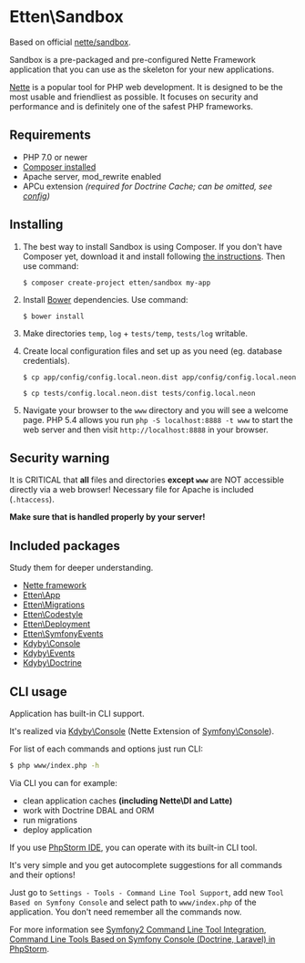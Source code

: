 # Etten\Sandbox

Based on official [nette/sandbox](https://github.com/nette/sandbox).

Sandbox is a pre-packaged and pre-configured Nette Framework application
that you can use as the skeleton for your new applications.

[Nette](https://nette.org) is a popular tool for PHP web development.
It is designed to be the most usable and friendliest as possible. It focuses
on security and performance and is definitely one of the safest PHP frameworks.

## Requirements

* PHP 7.0 or newer
* [Composer installed](https://getcomposer.org/)
* Apache server, mod_rewrite enabled
* APCu extension *(required for Doctrine Cache; can be omitted, see [config](app/config/config.neon))*

## Installing

1. The best way to install Sandbox is using Composer. If you don't have Composer yet, download
it and install following [the instructions](https://getcomposer.org/doc/00-intro.md). Then use command:

	`$ composer create-project etten/sandbox my-app`

2. Install [Bower](http://bower.io/) dependencies. Use command:

	`$ bower install`

3. Make directories `temp`, `log` + `tests/temp`, `tests/log` writable.

4. Create local configuration files and set up as you need (eg. database credentials).

	`$ cp app/config/config.local.neon.dist app/config/config.local.neon`

	`$ cp tests/config.local.neon.dist tests/config.local.neon`

5. Navigate your browser to the `www` directory and you will see a welcome page.
PHP 5.4 allows you run `php -S localhost:8888 -t www` to start the web server and
then visit `http://localhost:8888` in your browser.

## Security warning

It is CRITICAL that **all** files and directories **except `www`** are NOT accessible
directly via a web browser! Necessary file for Apache is included (`.htaccess`).

**Make sure that is handled properly by your server!**

## Included packages

Study them for deeper understanding.

* [Nette framework](https://nette.org)
* [Etten\App](https://github.com/etten/app)
* [Etten\Migrations](https://github.com/etten/migrations)
* [Etten\Codestyle](https://github.com/etten/codestyle)
* [Etten\Deployment](https://github.com/etten/deployment)
* [Etten\SymfonyEvents](https://github.com/etten/symfony-events)
* [Kdyby\Console](https://github.com/Kdyby/Console)
* [Kdyby\Events](https://github.com/Kdyby/Events)
* [Kdyby\Doctrine](https://github.com/Kdyby/Doctrine)

## CLI usage

Application has built-in CLI support.

It's realized via [Kdyby\Console](https://github.com/Kdyby/Console)
(Nette Extension of [Symfony\Console](http://symfony.com/doc/current/components/console/introduction.html)).

For list of each commands and options just run CLI:

```bash
$ php www/index.php -h
```

Via CLI you can for example:

* clean application caches **(including Nette\DI and Latte)**
* work with Doctrine DBAL and ORM
* run migrations
* deploy application

If you use [PhpStorm IDE](https://www.jetbrains.com/phpstorm/), you can operate with its built-in CLI tool.

It's very simple and you get autocomplete suggestions for all commands and their options!

Just go to `Settings - Tools - Command Line Tool Support`, add new `Tool Based on Symfony Console` and select
path to `www/index.php` of the application. You don't need remember all the commands now.

For more information see
[Symfony2 Command Line Tool Integration](https://confluence.jetbrains.com/display/PhpStorm/Symfony2+Command+Line+Tool+Integration+-+Symfony+Development+using+PhpStorm),
[Command Line Tools Based on Symfony Console (Doctrine, Laravel) in PhpStorm](http://blog.jetbrains.com/phpstorm/2013/09/command-line-tools-based-on-symfony-console-doctrine-laravel-in-phpstorm/).
